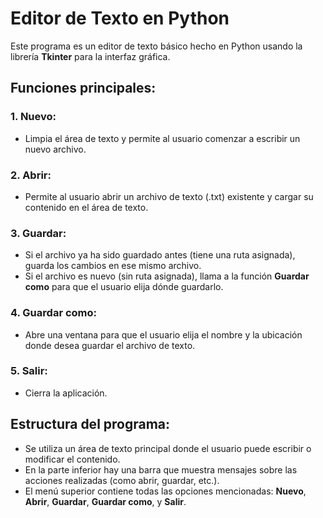 # Editor de Texto en Python

Este programa es un editor de texto básico hecho en Python usando la librería **Tkinter** para la interfaz gráfica.

## Funciones principales:

### 1. Nuevo:
   - Limpia el área de texto y permite al usuario comenzar a escribir un nuevo archivo.

### 2. Abrir:
   - Permite al usuario abrir un archivo de texto (.txt) existente y cargar su contenido en el área de texto.

### 3. Guardar:
   - Si el archivo ya ha sido guardado antes (tiene una ruta asignada), guarda los cambios en ese mismo archivo.
   - Si el archivo es nuevo (sin ruta asignada), llama a la función **Guardar como** para que el usuario elija dónde guardarlo.

### 4. Guardar como:
   - Abre una ventana para que el usuario elija el nombre y la ubicación donde desea guardar el archivo de texto.

### 5. Salir:
   - Cierra la aplicación.

## Estructura del programa:

- Se utiliza un área de texto principal donde el usuario puede escribir o modificar el contenido.
- En la parte inferior hay una barra que muestra mensajes sobre las acciones realizadas (como abrir, guardar, etc.).
- El menú superior contiene todas las opciones mencionadas: **Nuevo**, **Abrir**, **Guardar**, **Guardar como**, y **Salir**.

